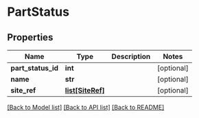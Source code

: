 # PartStatus

## Properties
Name | Type | Description | Notes
------------ | ------------- | ------------- | -------------
**part_status_id** | **int** |  | [optional] 
**name** | **str** |  | [optional] 
**site_ref** | [**list[SiteRef]**](SiteRef.md) |  | [optional] 

[[Back to Model list]](../README.md#documentation-for-models) [[Back to API list]](../README.md#documentation-for-api-endpoints) [[Back to README]](../README.md)

